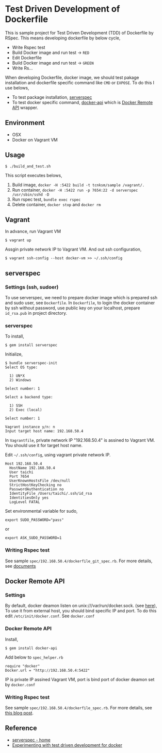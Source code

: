 # Test Driven Development of Dockerfile

This is sample project for Test Driven Development (TDD) of Dockerfile by RSpec. This means developing dockerfile by below cycle, 

- Write Rspec test
- Build Docker image and run test -> `RED`
- Edit Dockerfile
- Build Docker image and run test -> `GREEN`
- Write Rs...

When developing Dockerfile, docker image, we should test pakage installation and dockerfile specific command like `CMD` or `EXPOSE`. To do this I use belows,

- To test package installation, [serverspec](https://github.com/serverspec/serverspec)
- To test docker specific command, [docker-api](https://github.com/swipely/docker-api) which is [Docker Remote API]() wrapper.


## Environment

- OSX
- Docker on Vagrant VM

## Usage

```
$ ./build_and_test.sh
```

This script executes belows,

1. Build image, `docker -H :5422 build -t tcnksm/sample /vagrant/.`
1. Run container, `docker -H :5422 run -p 7654:22 -d serverspec /usr/sbin/sshd -D`
1. Run rspec test, `bundle exec rspec`
1. Delete container, `docker stop` and `docker rm`


## Vagrant

In advance, run Vagrant VM

```
$ vagrant up
```

Assgin private network IP to Vagrant VM. And out ssh configuration,

```
$ vagrant ssh-config --host docker-vm >> ~/.ssh/config
```

## serverspec

### Settings (ssh, sudoer)

To use serverspec, we need to prepare docker image which is prepared ssh and sudo user, see `Dockerfile`. In `Dockerfile`, to login the docker container by ssh without password, use public key on your localhost, prepare `id_rsa.pub` in project directory.

### serverspec

To install,

```
$ gem install serverspec
```

Initialize, 

```
$ bundle serverspec-init
Select OS type:

  1) UN*X
  2) Windows

Select number: 1

Select a backend type:

  1) SSH
  2) Exec (local)

Select number: 1

Vagrant instance y/n: n
Input target host name: 192.168.50.4
```

In `Vagrantfile`, private network IP "192.168.50.4" is assined to Vagrant VM. You should use it for target host name.

Edit `~/.ssh/config`, using vagrant private network IP. 

```
Host 192.168.50.4
  HostName 192.168.50.4
  User taichi
  Port 7654
  UserKnownHostsFile /dev/null
  StrictHostKeyChecking no
  PasswordAuthentication no
  IdentityFile /Users/taichi/.ssh/id_rsa
  IdentitiesOnly yes
  LogLevel FATAL
```

Set environmental variable for sudo, 

```
export SUDO_PASSWORD="pass"
```

or

```
export ASK_SUDO_PASSWORD=1
```

### Writing Rspec test

See sample `spec/192.168.50.4/dockerfile_git_spec.rb`. For more details, see [documents](http://serverspec.org/)


## Docker Remote API

### Settings

By default, docker deamon listen on unix:///var/run/docker.sock. (see [here](http://docs.docker.io/en/latest/use/basics/#bind-docker)), To use it from external host, you should bind specific IP and port. To do this edit `/etc/init/docker.conf`. See `docker.conf`

### Docker Remote API

Install, 

```
$ gem install docker-api
```

Add below to `spec_helper.rb`

```
require "docker"
Docker.url = "http://192.168.50.4:5422"
```

IP is private IP assined Vagrant VM, port is bind port of docker deamon set by `docker.conf`

### Writing Rspec test

See sample `spec/192.168.50.4/dockerfile_spec.rb`. For more details, see [this blog post](http://blog.wercker.com/2013/12/23/Test-driven-development-for-docker.html). 


## Reference

- [serverspec - home](http://serverspec.org/)
- [Experimenting with test driven development for docker](http://blog.wercker.com/2013/12/23/Test-driven-development-for-docker.html)

